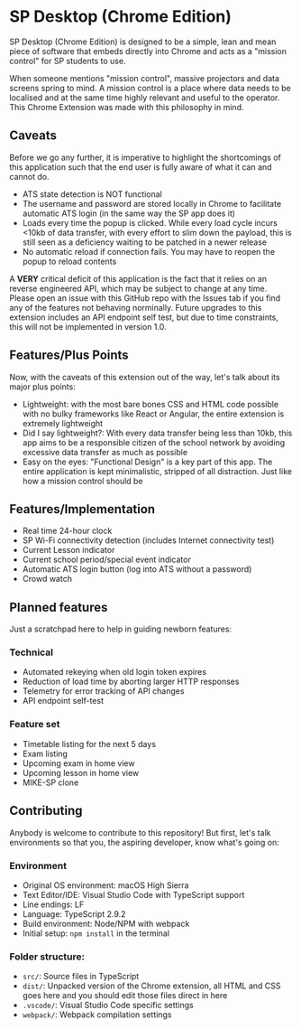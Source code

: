 # SP Desktop (Chrome Edition)
SP Desktop (Chrome Edition) is designed to be a simple, lean and mean piece of software that embeds directly into Chrome and acts as a "mission control" for SP students to use. 

When someone mentions "mission control", massive projectors and data screens spring to mind. A mission control is a place where data needs to be localised and at the same time highly relevant and useful to the operator. This Chrome Extension was made with this philosophy in mind.

## Caveats
Before we go any further, it is imperative to highlight the shortcomings of this application such that the end user is fully aware of what it can and cannot do.

* ATS state detection is NOT functional
* The username and password are stored locally in Chrome to facilitate automatic ATS login (in the same way the SP app does it)
* Loads every time the popup is clicked. While every load cycle incurs <10kb of data transfer, with every effort to slim down the payload, this is still seen as a deficiency waiting to be patched in a newer release
* No automatic reload if connection fails. You may have to reopen the popup to reload contents

A **VERY** critical deficit of this application is the fact that it relies on an reverse engineered API, which may be subject to change at any time. Please open an issue with this GitHub repo with the Issues tab if you find any of the features not behaving norminally. Future upgrades to this extension includes an API endpoint self test, but due to time constraints, this will not be implemented in version 1.0.

## Features/Plus Points
Now, with the caveats of this extension out of the way, let's talk about its major plus points:

* Lightweight: with the most bare bones CSS and HTML code possible with no bulky frameworks like React or Angular, the entire extension is extremely lightweight
* Did I say lightweight?: With every data transfer being less than 10kb, this app aims to be a responsible citizen of the school network by avoiding excessive data transfer as much as possible
* Easy on the eyes: "Functional Design" is a key part of this app. The entire application is kept minimalistic, stripped of all distraction. Just like how a mission control should be

## Features/Implementation

* Real time 24-hour clock
* SP Wi-Fi connectivity detection (includes Internet connectivity test)
* Current Lesson indicator
* Current school period/special event indicator
* Automatic ATS login button (log into ATS without a password)
* Crowd watch

## Planned features
Just a scratchpad here to help in guiding newborn features:

### Technical

* Automated rekeying when old login token expires
* Reduction of load time by aborting larger HTTP responses
* Telemetry for error tracking of API changes
* API endpoint self-test

### Feature set

* Timetable listing for the next 5 days
* Exam listing
* Upcoming exam in home view
* Upcoming lesson in home view
* MIKE-SP clone

## Contributing
Anybody is welcome to contribute to this repository! But first, let's talk environments so that you, the aspiring developer, know what's going on:

### Environment

* Original OS environment: macOS High Sierra
* Text Editor/IDE: Visual Studio Code with TypeScript support
* Line endings: LF
* Language: TypeScript 2.9.2
* Build environment: Node/NPM with webpack
* Initial setup: `npm install` in the terminal

### Folder structure:

* `src/`: Source files in TypeScript
* `dist/`: Unpacked version of the Chrome extension, all HTML and CSS goes here and you should edit those files direct in here
* `.vscode/`: Visual Studio Code specific settings
* `webpack/`: Webpack compilation settings
